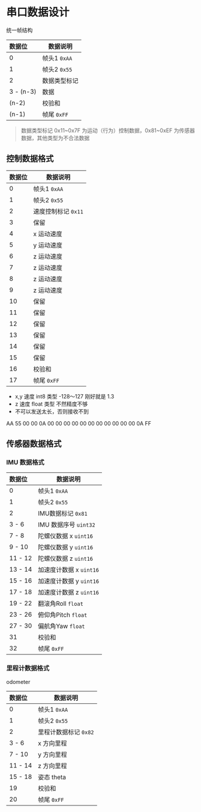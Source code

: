 

# 串口数据设计

统一帧结构 

| 数据位    | 数据说明     |
| :-------- | ------------ |
| 0         | 帧头1 `0xAA` |
| 1         | 帧头2 `0x55` |
| 2         | 数据类型标记 |
| 3 - (n-3) | 数据         |
| (n-2)     | 校验和       |
| (n-1)     | 帧尾 `0xFF`  |

> 数据类型标记 0x11~0x7F 为运动（行为）控制数据，0x81~0xEF 为传感器数据，其他类型为不合法数据

## 控制数据格式


| 数据位 | 数据说明            |
| :----- | ------------------- |
| 0      | 帧头1 `0xAA`        |
| 1      | 帧头2 `0x55`        |
| 2      | 速度控制标记 `0x11` |
| 3      | 保留                |
| 4      | x 运动速度          |
| 5      | y 运动速度          |
| 6      | z 运动速度          |
| 7      | z 运动速度          |
| 8      | z 运动速度          |
| 9      | z 运动速度          |
| 10     | 保留                |
| 11     | 保留                |
| 12     | 保留                |
| 13     | 保留                |
| 14     | 保留                |
| 15     | 保留                |
| 16     | 校验和              |
| 17     | 帧尾 `0xFF`         |
- x,y 速度  int8 类型 -128～127 刚好就是 1.3
- z 速度 float 类型 不然精度不够
- 不可以发送太长，否则接收不到

AA 55 00 00 0A 00 00 00 00 00 00 00 00 00 00 00 0A FF
## 传感器数据格式


### IMU 数据格式

| 数据位  | 数据说明                |
| :------ | ----------------------- |
| 0       | 帧头1 `0xAA`            |
| 1       | 帧头2 `0x55`            |
| 2       | IMU数据标记 `0x81`      |
| 3 - 6   | IMU 数据序号 `uint32`   |
| 7 - 8   | 陀螺仪数据 x `uint16`   |
| 9 - 10  | 陀螺仪数据 y `uint16`   |
| 11 - 12 | 陀螺仪数据 z `uint16`   |
| 13 - 14 | 加速度计数据 x `uint16` |
| 15 - 16 | 加速度计数据 y `uint16` |
| 17 - 18 | 加速度计数据 z `uint16` |
| 19 - 22 | 翻滚角Roll `float` |
| 23 - 26 | 俯仰角Pitch `float` |
| 27 - 30 | 偏航角Yaw `float` |
| 31      | 校验和                  |
| 32     | 帧尾 `0xFF`             |


### 里程计数据格式

odometer

| 数据位  | 数据说明              |
| :------ | --------------------- |
| 0       | 帧头1 `0xAA`          |
| 1       | 帧头2 `0x55`          |
| 2       | 里程计数据标记 `0x82` |
| 3 - 6   | x 方向里程            |
| 7 - 10  | y 方向里程            |
| 11 - 14 | z 方向里程            |
| 15 - 18 | 姿态 theta            |
| 19      | 校验和                |
| 20      | 帧尾 `0xFF`           |

